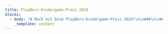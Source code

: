 ```yaml
---
title: PlayBern-Kindergame-Preis 2024
blocks:
  - body: "# Mach mit beim PlayBern-Kindergame-Preis 2024!\n\n###\n\n### Du bist maximal 16 Jahre alt und hast gerade ein Computerspiel entwickelt? Dann reiche es beim PlayBern-KinderGame-Preis 2024 ein! \n\n### Wenn du die Vorjury von deinem Game überzeugen kannst, wird es beim PlayBern -Festival in Bern ausgestellt. Das Publikum wird dort die Games spielen und Bewertungen abgeben. Die Sieger:innen werden am letzten Festivalstag ausgezeichnet. \n\n### ZU  GEWINNEN GIBT ES PREISE IN EINEM GESAMTWERT VON FR. 2'500.00\n\n### Teilnahmebedingungen\n\nWorum geht es beim Wettbewerb? \n\n«PlayBern – Festival für Games und Kultur» schreibt zusammen mit der\nHasler-Stiftung einen Preis für Games aus, die von Kindern und Jugendlichen eigenständig\nentwickelt worden sind. \n\nWer bestimmt die Gewinner:innen? \n\nEine Vorjury erstellt eine Auswahl aus den eingereichten Games. Diese\nAuswahl wird dann am PlayBern-Festival präsentiert und das Publikum wählt aus\njeder Kategorie sein Lieblingsgame. Diese Games erhalten dann je einen Bargeld-Preis.\n\nWelche Games können eingereicht werden? \n\nEs gibt zwei Kategorien: «Digitale Games» und «Interaktive Projekte». \n\n1\\. Kategorie: Digitale Games \n\nBei den digitalen Games ist die Plattform frei wählbar. Du kreierst ein\nGame mit einer Game-Engine (Scratch, Construct oder einem ähnlichen Tool). Das\nGame lädst du auf itch.io hoch, so dass es\nüber die Site gespielt oder heruntergeladen werden kann.\nWichtig: Das Spiel hast du ganz selber erfunden (kein Nachbau einer Vorlage). \n\n2\\. Kategorie: Interaktives Projekt \n\nBei einem interaktiven Projekt geht es um die Verbindung von digital und\nanalog: wir suchen Projekte, die mit einem «Makey Makey»-Controller oder einem Robotik-Tool\nwie «Ozobot» oder Ähnlichem erstellt worden sind. Auch hier ist es wichtig,\ndass du dein Projekt selber erfunden und nicht nach einer Anleitung gebaut\nhast. Dein Projekt sollte nicht allzu aufwendig im Aufbau und an der\nAusstellung spielbar sein. \n\nInformationen zu «Makey Makey» findest du z.B. hier: https\\://www\\.schabi.ch/seite/makey \n\n\_\n\nWer kann am Wettbewerb teilnehmen? \n\nAm Wettbewerb können Kinder und Jugendliche teilnehmen, die in der Schweiz\nwohnen und die selber Games kreieren. \n\nDie Games werden in\nzwei unterschiedlichen Altersgruppenund in den beiden Kategorien «Digitale Games» und «Interaktive Projekte»bewertet: \n\nAltersgruppe 1: \_\_\_\_\_\_\_\_ 8 - 12 Jahre \n\nAltersgruppe 2: \_\_\_\_\_\_\_\_ 13 – 16 Jahre \n\nPro Einzelperson oder\npro Gruppe ist jeweils nur eine Einreichung möglich. \n\nWie reiche ich mein\nProjekt ein? \n\n\\- Rein digitale Projekte lädst du auf itch.io hoch und schickst uns den\nLink.\n\\- Von analog/digitalen Projekten (Makey Makey, Ozobots) usw. erstellt du einen\nkleinen \_Film, lädst ihn bei Youtube\nhoch und schickst uns den Link. \n\nWas gibt es zu gewinnen? \n\nVergeben werden können Preise bis zum Wert von insgesamt Fr. 2 500.-. \n\nAm Festival-Sonntag, am 10.11.2024 um 16.00 Uhr, findet im Kornhaus in Bern \ndie Preisverleihung statt. \n\nAllgemeine Teilnahmebedingungen \n\n* Du bist zum\n       Zeitpunkt der Einreichung nicht älter als 16 Jahre. \n\n<!---->\n\n* Dein Projekt\n       muss auf Windows ausgeführt werden können. \n\n<!---->\n\n* Du hast alle\n       Inhalte deiner Arbeit selbst erstellt und das Urheberrecht anderer nicht \n       verletzt bzw. kein fremdes geistiges Eigentum (Musik, Bilder etc.)\n       verwendet. \n\n<!---->\n\n* Deine Arbeit\n       enthält keine jugendschutzgefährdenden Inhalte. \n* Deine\n       Einreichung ist nur dann vollständig und für die Teilnahme am Wettbewerb\n       gültig, wenn die Anmeldung vollständig ausgefüllt ist und wir uns deine\n       Arbeit imNetz ansehen bzw. testen können. \n* Wird dein\n       eingereichtes Projekt mit einem Preis ausgezeichnet oder erhält es eine\n       Anerkennung, kann das Material für die Einbettung auf den\n       Projektwebseiten sowie bei YouTube ungelistet veröffentlicht werden. \n\nAnmeldeschluss: Sonntag,\n20 Oktober 2024 auf diese Adresse: [kindergamepreis@playbern.ch](mailto:kindergamepreis@playbern.ch) \n\n\_\n\nAchtung: Sowohl bei YouTube als auch bei Itch.io ist\ndas Mindestalter für eine Registrierung 13 Jahre. Für Teilnehmer\\*innen, die\njünger sind als 13 Jahre, müssen die Erziehungsberechtigten das Hochladen\nübernehmen. \n\n\_\n\nZiel des «PlayBern»-Kinder-Game-Preises ist es, kreative Produkte von\nKindern und Jugendlichen im Rahmen des PlayBern-Festivals einer Öffentlichkeit\nzugänglich zu machen. Die Jury des Wettbewerbs bewertet die eingesendeten\nBeiträge nach verschiedenen inhaltlichen und formalen Aspekten. \n\n\_\n\nDatenschutz \n\nPersonenbezogene Daten werden auf der «PlayBern»-Website nur im Rahmen des\nWettbewerbs erhoben und verwendet. In keinem Fall werden die erhobenen Daten\nverkauft \n"
    _template: content
---
```


